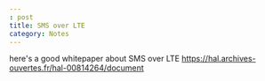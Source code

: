 ```yaml
---
: post
title: SMS over LTE
category: Notes
---
```

here's a good whitepaper about SMS over LTE
https://hal.archives-ouvertes.fr/hal-00814264/document
